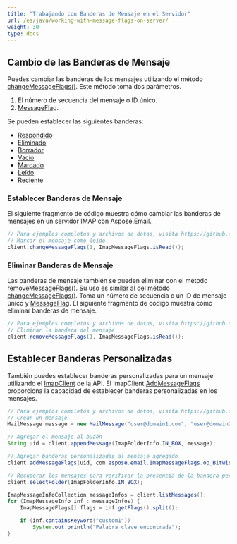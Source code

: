 ```yaml
---
title: "Trabajando con Banderas de Mensaje en el Servidor"
url: /es/java/working-with-message-flags-on-server/
weight: 30
type: docs
---
```



## **Cambio de las Banderas de Mensaje**

Puedes cambiar las banderas de los mensajes utilizando el método [changeMessageFlags()](https://reference.aspose.com/email/java/com.aspose.email/imapclient/#changeMessageFlags-com.aspose.email.IConnection-int-com.aspose.email.ImapMessageFlags-). Este método toma dos parámetros.

1. El número de secuencia del mensaje o ID único.
1. [MessageFlag](https://reference.aspose.com/email/java/com.aspose.email/imapmessageflags/).

Se pueden establecer las siguientes banderas:

- [Respondido](https://reference.aspose.com/email/java/com.aspose.email/imapmessageflags/#getAnswered--)
- [Eliminado](https://reference.aspose.com/email/java/com.aspose.email/imapmessageflags/#getDeleted--)
- [Borrador](https://reference.aspose.com/email/java/com.aspose.email/imapmessageflags/#getDraft--)
- [Vacío](https://reference.aspose.com/email/java/com.aspose.email/imapmessageflags/#getEmpty--)
- [Marcado](https://reference.aspose.com/email/java/com.aspose.email/imapmessageflags/#getFlagged--)
- [Leído](https://reference.aspose.com/email/java/com.aspose.email/imapmessageflags/#isRead--)
- [Reciente](https://reference.aspose.com/email/java/com.aspose.email/imapmessageflags/#getRecent--)
  
### **Establecer Banderas de Mensaje**

El siguiente fragmento de código muestra cómo cambiar las banderas de mensajes en un servidor IMAP con Aspose.Email.

~~~Java
// Para ejemplos completos y archivos de datos, visita https://github.com/aspose-email/Aspose.Email-for-Java
// Marcar el mensaje como leído
client.changeMessageFlags(1, ImapMessageFlags.isRead());
~~~

### **Eliminar Banderas de Mensaje**

Las banderas de mensaje también se pueden eliminar con el método [removeMessageFlags()](https://reference.aspose.com/email/java/com.aspose.email/imapclient/#removeMessageFlags-com.aspose.email.IConnection-int-com.aspose.email.ImapMessageFlags-). Su uso es similar al del método [changeMessageFlags()](https://reference.aspose.com/email/java/com.aspose.email/imapclient/#changeMessageFlags-com.aspose.email.IConnection-int-com.aspose.email.ImapMessageFlags-). Toma un número de secuencia o un ID de mensaje único y [MessageFlag](https://reference.aspose.com/email/java/com.aspose.email/imapmessageflags/). El siguiente fragmento de código muestra cómo eliminar banderas de mensaje.

~~~Java
// Para ejemplos completos y archivos de datos, visita https://github.com/aspose-email/Aspose.Email-for-Java
// Eliminar la bandera del mensaje
client.removeMessageFlags(1, ImapMessageFlags.isRead());
~~~

## **Establecer Banderas Personalizadas**

También puedes establecer banderas personalizadas para un mensaje utilizando el [ImapClient](https://reference.aspose.com/email/java/com.aspose.email/imapclient/) de la API. El ImapClient [AddMessageFlags](https://reference.aspose.com/email/java/com.aspose.email/imapclient/#addMessageFlags-com.aspose.email.IConnection-int-com.aspose.email.ImapMessageFlags-) proporciona la capacidad de establecer banderas personalizadas en los mensajes.

~~~Java
// Para ejemplos completos y archivos de datos, visita https://github.com/aspose-email/Aspose.Email-for-Java
// Crear un mensaje
MailMessage message = new MailMessage("user@domain1.com", "user@domain2.com", "asunto", "mensaje");

// Agregar el mensaje al buzón
String uid = client.appendMessage(ImapFolderInfo.IN_BOX, message);

// Agregar banderas personalizadas al mensaje agregado
client.addMessageFlags(uid, com.aspose.email.ImapMessageFlags.op_BitwiseOr(ImapMessageFlags.keyword("custom1"), ImapMessageFlags.keyword("custom1_0")));

// Recuperar los mensajes para verificar la presencia de la bandera personalizada
client.selectFolder(ImapFolderInfo.IN_BOX);

ImapMessageInfoCollection messageInfos = client.listMessages();
for (ImapMessageInfo inf : messageInfos) {
    ImapMessageFlags[] flags = inf.getFlags().split();

    if (inf.containsKeyword("custom1"))
        System.out.println("Palabra clave encontrada");
}
~~~